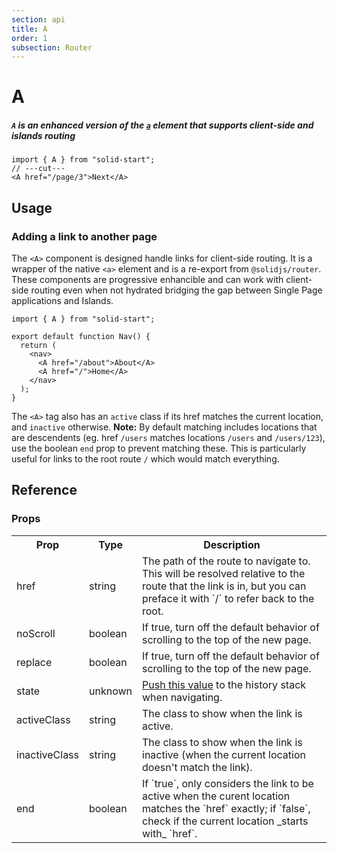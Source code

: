 ```yaml
---
section: api
title: A
order: 1
subsection: Router
---
```


# A

##### `A` is an enhanced version of the [`a`][nativeanchor] element that supports client-side and islands routing

<div class="text-xl">

```tsx twoslash
import { A } from "solid-start";
// ---cut---
<A href="/page/3">Next</A>
```

</div>

<table-of-contents></table-of-contents>

## Usage

### Adding a link to another page

The `<A>` component is designed handle links for client-side routing. It is a wrapper of the native `<a>` element and is a re-export from `@solidjs/router`. These components are progressive enhancible and can work with client-side routing even when not hydrated bridging the gap between Single Page applications and Islands.

```tsx
import { A } from "solid-start";

export default function Nav() {
  return (
    <nav>
      <A href="/about">About</A>
      <A href="/">Home</A>
    </nav>
  );
}
```

The `<A>` tag also has an `active` class if its href matches the current location, and `inactive` otherwise. **Note:** By default matching includes locations that are descendents (eg. href `/users` matches locations `/users` and `/users/123`), use the boolean `end` prop to prevent matching these. This is particularly useful for links to the root route `/` which would match everything.

## Reference

### Props

<table>
  <tr><th>Prop</th><th>Type</th><th>Description</th></tr>
  <tr><td>href</td><td>string</td><td>The path of the route to navigate to. This will be resolved relative to the route that the link is in, but you can preface it with `/` to refer back to the root.</td></tr>
  <tr><td>noScroll</td><td>boolean</td><td>If true, turn off the default behavior of scrolling to the top of the new page.</td></tr>
  <tr><td>replace</td><td>boolean</td><td>If true, turn off the default behavior of scrolling to the top of the new page.</td></tr>
  <tr><td>state</td><td>unknown</td><td><a href="https://developer.mozilla.org/en-US/docs/Web/API/History/pushState" target="_blank">Push this value</a> to the history stack when navigating.</td></tr>
  <tr><td>activeClass</td><td>string</td><td>The class to show when the link is active.</td></tr>
  <tr><td>inactiveClass</td><td>string</td><td>The class to show when the link is inactive (when the current location doesn't match the link).</td></tr>
  <tr><td>end</td><td>boolean</td><td>If `true`, only considers the link to be active when the curent location matches the `href` exactly; if `false`, check if the current location _starts with_ `href`.</td></tr>
</table>

[nativeanchor]: https://developer.mozilla.org/en-US/docs/Web/HTML/Element/a